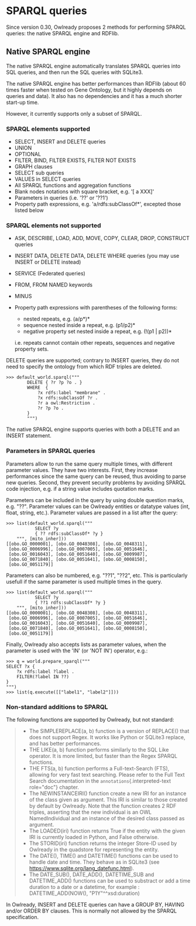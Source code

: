 # SPARQL queries

Since version 0.30, Owlready proposes 2 methods for performing SPARQL
queries: the native SPARQL engine and RDFlib.

## Native SPARQL engine

The native SPARQL engine automatically translates SPARQL queries into
SQL queries, and then run the SQL queries with SQLite3.

The native SPARQL engine has better performances than RDFlib (about 60
times faster when tested on Gene Ontology, but it highly depends on
queries and data). It also has no dependencies and it has a much shorter
start-up time.

However, it currently supports only a subset of SPARQL.

### SPARQL elements supported

- SELECT, INSERT and DELETE queries
- UNION
- OPTIONAL
- FILTER, BIND, FILTER EXISTS, FILTER NOT EXISTS
- GRAPH clauses
- SELECT sub queries
- VALUES in SELECT queries
- All SPARQL functions and aggregation functions
- Blank nodes notations with square bracket, e.g. \'\[ a XXX\]\'
- Parameters in queries (i.e. \'??\' or \'??1\')
- Property path expressions, e.g. \'a/rdfs:subClassOf\*\', excepted
  those listed below

### SPARQL elements not supported

- ASK, DESCRIBE, LOAD, ADD, MOVE, COPY, CLEAR, DROP, CONSTRUCT queries

- INSERT DATA, DELETE DATA, DELETE WHERE queries (you may use INSERT or
  DELETE instead)

- SERVICE (Federated queries)

- FROM, FROM NAMED keywords

- MINUS

- Property path expressions with parentheses of the following forms:

  - nested repeats, e.g. (a/p\*)\*
  - sequence nested inside a repeat, e.g. (p1/p2)\*
  - negative property set nested inside a repeat, e.g. (!(p1 \| p2))\*

  i.e. repeats cannot contain other repeats, sequences and negative
  property sets.

DELETE queries are supported; contrary to INSERT queries, they do not
need to specify the ontology from which RDF triples are deleted.

    >>> default_world.sparql("""
            DELETE { ?r ?p ?o . }
            WHERE  {
                ?x rdfs:label "membrane" .
                ?x rdfs:subClassOf ?r .
                ?r a owl:Restriction .
                ?r ?p ?o .
            }
            """)

The native SPARQL engine supports queries with both a DELETE and an
INSERT statement.

### Parameters in SPARQL queries

Parameters allow to run the same query multiple times, with different
parameter values. They have two interests. First, they increase
performances since the same query can be reused, thus avoiding to parse
new queries. Second, they prevent security problems by avoiding SPARQL
code injection, e.g. if a string value includes quotation marks.

Parameters can be included in the query by using double question marks,
e.g. \"??\". Parameter values can be Owlready entities or datatype
values (int, float, string, etc.). Parameter values are passed in a list
after the query:

    >>> list(default_world.sparql("""
               SELECT ?y
               { ?? rdfs:subClassOf* ?y }
        """, [mito_inher]))
    [[obo.GO_0000001], [obo.GO_0048308], [obo.GO_0048311],
     [obo.GO_0006996], [obo.GO_0007005], [obo.GO_0051646],
     [obo.GO_0016043], [obo.GO_0051640], [obo.GO_0009987],
     [obo.GO_0071840], [obo.GO_0051641], [obo.GO_0008150],
     [obo.GO_0051179]]

Parameters can also be numbered, e.g. \"??1\", \"??2\", etc. This is
particularly usefull if the same parameter is used multiple times in the
query.

    >>> list(default_world.sparql("""
               SELECT ?y
               { ??1 rdfs:subClassOf* ?y }
        """, [mito_inher]))
    [[obo.GO_0000001], [obo.GO_0048308], [obo.GO_0048311],
     [obo.GO_0006996], [obo.GO_0007005], [obo.GO_0051646],
     [obo.GO_0016043], [obo.GO_0051640], [obo.GO_0009987],
     [obo.GO_0071840], [obo.GO_0051641], [obo.GO_0008150],
     [obo.GO_0051179]]

Finally, Owlready also accepts lists as parameter values, when the
parameter is used with the \'IN\' (or \'NOT IN\') operator, e.g.:

    >>> q = world.prepare_sparql("""
    SELECT ?x {
        ?x rdfs:label ?label .
        FILTER(?label IN ??)
    }
    """)
    >>> list(q.execute([["label1", "label2"]]))

### Non-standard additions to SPARQL

The following functions are supported by Owlready, but not standard:

> - The SIMPLEREPLACE(a, b) function is a version of REPLACE() that does
>   not support Regex. It works like Python or SQLite3 replace, and has
>   better performances.
> - THE LIKE(a, b) function performs similarly to the SQL Like operator.
>   It is more limited, but faster than the Regex SPARQL functions.
> - THE FTS(a, b) function performs a Full-text-Search (FTS), allowing
>   for very fast text searching. Please refer to the Full Text Search
>   documentation in the `annotations`{.interpreted-text role="doc"}
>   chapter.
> - The NEWINSTANCEIRI() function create a new IRI for an instance of
>   the class given as argument. This IRI is similar to those created by
>   default by Owlready. Note that the function creates 2 RDF triples,
>   asserting that the new individual is an OWL NamedIndividual and an
>   instance of the desired class passed as argument.
> - The LOADED(iri) function returns True if the entity with the given
>   IRI is currently loaded in Python, and False otherwise.
> - The STORID(iri) function returns the integer Store-ID used by
>   Owlready in the quadstore for representing the entity.
> - The DATE(), TIME() and DATETIME() functions can be used to handle
>   date and time. They behave as in SQLite3 (see
>   <https://www.sqlite.org/lang_datefunc.html>).
> - The DATE_SUB(), DATE_ADD(), DATETIME_SUB and DATETIME_ADD()
>   functions can be used to substract or add a time duration to a date
>   or a datetime, for example : DATETIME_ADD(NOW(),
>   \"P1Y\"\^\^xsd:duration)

In Owlready, INSERT and DELETE queries can have a GROUP BY, HAVING
and/or ORDER BY clauses. This is normally not allowed by the SPARQL
specification.
